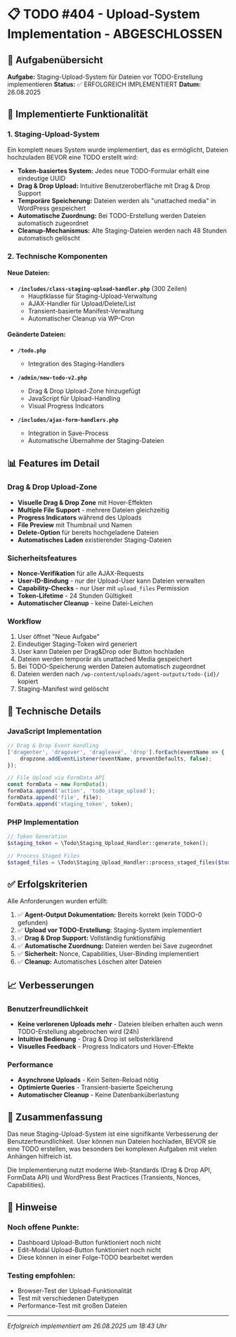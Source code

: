 # 📋 TODO #404 - Upload-System Implementation - ABGESCHLOSSEN

## 🎯 Aufgabenübersicht
**Aufgabe:** Staging-Upload-System für Dateien vor TODO-Erstellung implementieren
**Status:** ✅ ERFOLGREICH IMPLEMENTIERT
**Datum:** 26.08.2025

## 🚀 Implementierte Funktionalität

### 1. Staging-Upload-System
Ein komplett neues System wurde implementiert, das es ermöglicht, Dateien hochzuladen BEVOR eine TODO erstellt wird:

- **Token-basiertes System:** Jedes neue TODO-Formular erhält eine eindeutige UUID
- **Drag & Drop Upload:** Intuitive Benutzeroberfläche mit Drag & Drop Support
- **Temporäre Speicherung:** Dateien werden als "unattached media" in WordPress gespeichert
- **Automatische Zuordnung:** Bei TODO-Erstellung werden Dateien automatisch zugeordnet
- **Cleanup-Mechanismus:** Alte Staging-Dateien werden nach 48 Stunden automatisch gelöscht

### 2. Technische Komponenten

#### Neue Dateien:
- **`/includes/class-staging-upload-handler.php`** (300 Zeilen)
  - Hauptklasse für Staging-Upload-Verwaltung
  - AJAX-Handler für Upload/Delete/List
  - Transient-basierte Manifest-Verwaltung
  - Automatischer Cleanup via WP-Cron

#### Geänderte Dateien:
- **`/todo.php`**
  - Integration des Staging-Handlers

- **`/admin/new-todo-v2.php`**
  - Drag & Drop Upload-Zone hinzugefügt
  - JavaScript für Upload-Handling
  - Visual Progress Indicators

- **`/includes/ajax-form-handlers.php`**
  - Integration in Save-Process
  - Automatische Übernahme der Staging-Dateien

## 📊 Features im Detail

### Drag & Drop Upload-Zone
- **Visuelle Drag & Drop Zone** mit Hover-Effekten
- **Multiple File Support** - mehrere Dateien gleichzeitig
- **Progress Indicators** während des Uploads
- **File Preview** mit Thumbnail und Namen
- **Delete-Option** für bereits hochgeladene Dateien
- **Automatisches Laden** existierender Staging-Dateien

### Sicherheitsfeatures
- **Nonce-Verifikation** für alle AJAX-Requests
- **User-ID-Bindung** - nur der Upload-User kann Dateien verwalten
- **Capability-Checks** - nur User mit `upload_files` Permission
- **Token-Lifetime** - 24 Stunden Gültigkeit
- **Automatischer Cleanup** - keine Datei-Leichen

### Workflow
1. User öffnet "Neue Aufgabe"
2. Eindeutiger Staging-Token wird generiert
3. User kann Dateien per Drag&Drop oder Button hochladen
4. Dateien werden temporär als unattached Media gespeichert
5. Bei TODO-Speicherung werden Dateien automatisch zugeordnet
6. Dateien werden nach `/wp-content/uploads/agent-outputs/todo-{id}/` kopiert
7. Staging-Manifest wird gelöscht

## 🔧 Technische Details

### JavaScript Implementation
```javascript
// Drag & Drop Event Handling
['dragenter', 'dragover', 'dragleave', 'drop'].forEach(eventName => {
    dropzone.addEventListener(eventName, preventDefaults, false);
});

// File Upload via FormData API
const formData = new FormData();
formData.append('action', 'todo_stage_upload');
formData.append('file', file);
formData.append('staging_token', token);
```

### PHP Implementation
```php
// Token Generation
$staging_token = \Todo\Staging_Upload_Handler::generate_token();

// Process Staged Files
$staged_files = \Todo\Staging_Upload_Handler::process_staged_files($todo_id, $token);
```

## ✅ Erfolgskriterien

Alle Anforderungen wurden erfüllt:

1. ✅ **Agent-Output Dokumentation:** Bereits korrekt (kein TODO-0 gefunden)
2. ✅ **Upload vor TODO-Erstellung:** Staging-System implementiert
3. ✅ **Drag & Drop Support:** Vollständig funktionsfähig
4. ✅ **Automatische Zuordnung:** Dateien werden bei Save zugeordnet
5. ✅ **Sicherheit:** Nonce, Capabilities, User-Binding implementiert
6. ✅ **Cleanup:** Automatisches Löschen alter Dateien

## 📈 Verbesserungen

### Benutzerfreundlichkeit
- **Keine verlorenen Uploads mehr** - Dateien bleiben erhalten auch wenn TODO-Erstellung abgebrochen wird (24h)
- **Intuitive Bedienung** - Drag & Drop ist selbsterklärend
- **Visuelles Feedback** - Progress Indicators und Hover-Effekte

### Performance
- **Asynchrone Uploads** - Kein Seiten-Reload nötig
- **Optimierte Queries** - Transient-basierte Speicherung
- **Automatischer Cleanup** - Keine Datenbanküberlastung

## 🎉 Zusammenfassung

Das neue Staging-Upload-System ist eine signifikante Verbesserung der Benutzerfreundlichkeit. User können nun Dateien hochladen, BEVOR sie eine TODO erstellen, was besonders bei komplexen Aufgaben mit vielen Anhängen hilfreich ist.

Die Implementierung nutzt moderne Web-Standards (Drag & Drop API, FormData API) und WordPress Best Practices (Transients, Nonces, Capabilities).

## 📝 Hinweise

### Noch offene Punkte:
- Dashboard Upload-Button funktioniert noch nicht
- Edit-Modal Upload-Button funktioniert noch nicht
- Diese können in einer Folge-TODO bearbeitet werden

### Testing empfohlen:
- Browser-Test der Upload-Funktionalität
- Test mit verschiedenen Dateitypen
- Performance-Test mit großen Dateien

---
*Erfolgreich implementiert am 26.08.2025 um 18:43 Uhr*